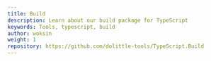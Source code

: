 ```yaml
---
title: Build
description: Learn about our build package for TypeScript
keywords: Tools, typescript, build
author: woksin
weight: 1
repository: https://github.com/dolittle-tools/TypeScript.Build
---
```


